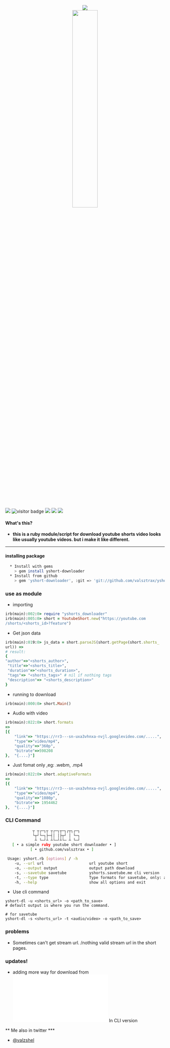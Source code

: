 <p align="center">
<img src="https://i.ibb.co/ZYjZwgd/1654340956599.png"/>
<a href="https://github.com/valsztrax" target="_blank"><img style="width: 40%; display: block; margin-right: auto; margin-left:auto" src="https://img.shields.io/badge/Author-valsztrax-yellow?style=flat&logo=Coursera&logoColor=white"/></a>
</p>

![](https://img.shields.io/badge/ruby-package-red?logo=ruby)
![visitor badge](https://visitor-badge.glitch.me/badge?page_id=yshort-downloader&left_text=Total%20views)
![](https://img.shields.io/github/downloads/valsztrax/yshort-downloader/total.svg?style=flat&color=green&logo=GoogleChrome&logoColor=white)
<a href="https://mobile.twitter.com/valzshel" target="_blank"> ![](https://img.shields.io/badge/Twitter-@valszhel-blue?logo=twitter)</a>
<a href="https://www.ruby-lang.org/en/" target="_blank"> ![](https://img.shields.io/badge/installing-ruby-orange?logo=linux&logoColor=black)</a>

#### What's this?
  * <b>this is a ruby module/script for download youtube shorts video
    looks like usually youtube videos. but i make it like different.</b>
 ----------
#### installing package
```bash
  * Install with gems
    > gem install yshort-downloader
  * Install from github
    > gem 'yshort-downloader', :git => 'git://github.com/valsztrax/yshort-downlaoder.git'
```

### use as module
 * importing
```ruby
irb(main):002:0> require "yshorts_downloader"
irb(main):005:0> short = YoutubeShort.new("https://youtube.com
/shorts/<shorts_id>?feature")
```

* Get json data
```ruby
irb(main):019:0> js_data = short.parseJS(short.getPage(short.shorts_
url)) =>
# result:
{
"author"=>"<shorts_author>",
 "title"=>"<shorts_title>",
 "duration"=>"<shorts_duration>",
 "tags"=> "<shorts_tags>" # nil if nothing tags
 "description"=> "<shorts_description>"
}
```

* running to download
```ruby
irb(main):000:0> short.Main()
```

* Audio with video
```ruby
irb(main):022:0> short.formats
=>
[{
    "link"=> "https://rr3---sn-uxa3vhnxa-nvjl.googlevideo.com/.....",
    "type"=>"video/mp4",
    "quality"=>"360p",
    "bitrate"=>598208
},  "{....}"]
```

* Just fomat only ,eg: .webm, .mp4
```ruby
irb(main):022:0> short.adaptiveFormats
=>
[{
    "link"=> "https://rr3---sn-uxa3vhnxa-nvjl.googlevideo.com/.....",
    "type"=>"video/mp4",
    "quality"=>"1080p",
    "bitrate"=> 1954462
},  "{....}"]
```

### CLI Command
```bash
            ┬ ┬┌─┐┬ ┬┌─┐┬─┐┌┬┐┌─┐
            └┬┘└─┐├─┤│ │├┬┘ │ └─┐
             ┴ └─┘┴ ┴└─┘┴└─ ┴ └─┘
   [ • a simple ruby youtube short downloader • ]
           [ • github.com/valsztrax • ]

 Usage: yshort.rb [options] / -h
    -u, --url url                    url youtube short
    -o, --output output              output path download
    -s, --savetube savetube          yshorts.savetube.me cli version
    -t, --type type                  Type formats for savetube, only: audio & video
    -h, --help                       show all options and exit
````
 * Use cli command
```
yshort-dl -u <shorts_url> -o <path_to_save>
# default output is where you run the command.

# for savetube
yshort-dl -s <shorts_url> -t <audio/video> -o <path_to_save>
```

### problems
 * Sometimes can't get stream url. /nothing valid stream url in
   the short pages.

### updates!
 * adding more way for download from ![savetube.me](ytshorts.savetube.me)
   In CLI version

** Me also in twitter ***
* [@valzshel](https://mobile.twitter.com/valzshel)
